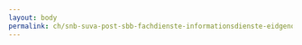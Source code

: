 ```yaml
---
layout: body
permalink: ch/snb-suva-post-sbb-fachdienste-informationsdienste-eidgenoessisches-finanzdepartement-eidgenoessische-steuerverwaltung/
---
```


